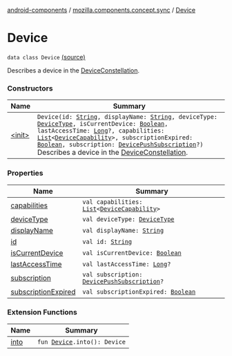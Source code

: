 [android-components](../../index.md) / [mozilla.components.concept.sync](../index.md) / [Device](./index.md)

# Device

`data class Device` [(source)](https://github.com/mozilla-mobile/android-components/blob/master/components/concept/sync/src/main/java/mozilla/components/concept/sync/Devices.kt#L155)

Describes a device in the [DeviceConstellation](../-device-constellation/index.md).

### Constructors

| Name | Summary |
|---|---|
| [&lt;init&gt;](-init-.md) | `Device(id: `[`String`](https://kotlinlang.org/api/latest/jvm/stdlib/kotlin/-string/index.html)`, displayName: `[`String`](https://kotlinlang.org/api/latest/jvm/stdlib/kotlin/-string/index.html)`, deviceType: `[`DeviceType`](../-device-type/index.md)`, isCurrentDevice: `[`Boolean`](https://kotlinlang.org/api/latest/jvm/stdlib/kotlin/-boolean/index.html)`, lastAccessTime: `[`Long`](https://kotlinlang.org/api/latest/jvm/stdlib/kotlin/-long/index.html)`?, capabilities: `[`List`](https://kotlinlang.org/api/latest/jvm/stdlib/kotlin.collections/-list/index.html)`<`[`DeviceCapability`](../-device-capability/index.md)`>, subscriptionExpired: `[`Boolean`](https://kotlinlang.org/api/latest/jvm/stdlib/kotlin/-boolean/index.html)`, subscription: `[`DevicePushSubscription`](../-device-push-subscription/index.md)`?)`<br>Describes a device in the [DeviceConstellation](../-device-constellation/index.md). |

### Properties

| Name | Summary |
|---|---|
| [capabilities](capabilities.md) | `val capabilities: `[`List`](https://kotlinlang.org/api/latest/jvm/stdlib/kotlin.collections/-list/index.html)`<`[`DeviceCapability`](../-device-capability/index.md)`>` |
| [deviceType](device-type.md) | `val deviceType: `[`DeviceType`](../-device-type/index.md) |
| [displayName](display-name.md) | `val displayName: `[`String`](https://kotlinlang.org/api/latest/jvm/stdlib/kotlin/-string/index.html) |
| [id](id.md) | `val id: `[`String`](https://kotlinlang.org/api/latest/jvm/stdlib/kotlin/-string/index.html) |
| [isCurrentDevice](is-current-device.md) | `val isCurrentDevice: `[`Boolean`](https://kotlinlang.org/api/latest/jvm/stdlib/kotlin/-boolean/index.html) |
| [lastAccessTime](last-access-time.md) | `val lastAccessTime: `[`Long`](https://kotlinlang.org/api/latest/jvm/stdlib/kotlin/-long/index.html)`?` |
| [subscription](subscription.md) | `val subscription: `[`DevicePushSubscription`](../-device-push-subscription/index.md)`?` |
| [subscriptionExpired](subscription-expired.md) | `val subscriptionExpired: `[`Boolean`](https://kotlinlang.org/api/latest/jvm/stdlib/kotlin/-boolean/index.html) |

### Extension Functions

| Name | Summary |
|---|---|
| [into](../../mozilla.components.service.fxa/into.md) | `fun `[`Device`](./index.md)`.into(): Device` |
